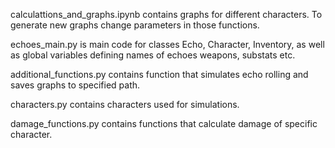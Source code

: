 calculattions_and_graphs.ipynb contains graphs for different characters. To generate new graphs change parameters in those functions.

echoes_main.py is main code for classes Echo, Character, Inventory, as well as global variables defining names of echoes weapons, substats etc.

additional_functions.py contains function that simulates echo rolling and saves graphs to specified path.

characters.py contains characters used for simulations.

damage_functions.py contains functions that calculate damage of specific character.
